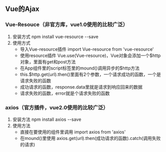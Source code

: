 ## Vue的Ajax

### Vue-Resouce（非官方库，vue1.0使用的比较广泛）
1. 安装方式
    npm install vue-resource --save
2. 使用方式
    * 导入Vue-resource插件 import Vue-resource from 'vue-resource'
    * 使用resource插件 Vue.use(Vue-resource)，Vue对象会添加一个$http对象，里面有get和post方法
    * 在App组件里的script标签里的mound()调用异步的$http方法
    * this.$http.get(url).then()里面有2个参数，一个请求成功的函数，一个是请求失败的函数
    * 成功请求的函数，response.data里就是请求到响应回来的数据
    * 请求失败的函数，error就是个请求失败的函数
### axios（官方插件，vue2.0使用的比较广泛）
1. 安装方法
    npm install axios --save
2. 使用方法
    * 直接在要使用的组件里调用 import axios from 'axios'
    * 在mound()里使用 axios.get(url).then(成功请求的函数).catch(调用失败的请求)
